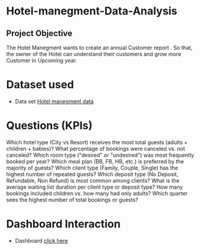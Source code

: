 # Hotel-manegment-Data-Analysis
## Project Objective
The Hotel Manegment wants to create an annual Customer report . So that, the owner of the Hotel can understand their customers and grow more Customer in Upcoming year.
# Dataset used
- Data set <a href="https://github.com/Sradha12/Data-Analysis-Dashboard/blob/main/Hotel%20Manegment.xlsb">Hotel manegment data<a/>

# Questions (KPIs)
Which hotel type (City vs Resort) receives the most total guests (adults + children + babies)?
What percentage of bookings were canceled vs. not canceled?
Which room type ("desired" or "undesired") was most frequently booked per year?
Which meal plan (BB, FB, HB, etc.) is preferred by the majority of guests?
Which client type (Family, Couple, Single) has the highest number of repeated guests?
Which deposit type (No Deposit, Refundable, Non Refund) is most common among clients?
What is the average waiting list duration per client type or deposit type?
How many bookings included children vs. how many had only adults?
Which quarter sees the highest number of total bookings or guests?

# Dashboard Interaction
- Dashboard <a href="https://github.com/Sradha12/Data-Analysis-Dashboard/blob/main/Screenshot%20(25).png"> click here <a/>
